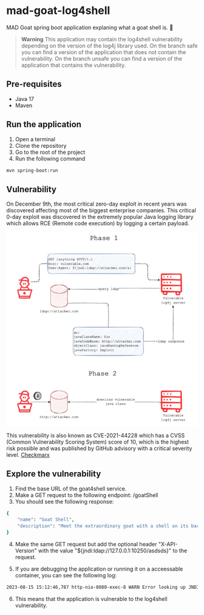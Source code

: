# mad-goat-log4shell

MAD Goat spring boot application explaning what a goat shell is. :goat:

> **Warning**
> This application may contain the log4shell vulnerability depending on the version of the log4j library used.
> On the branch safe you can find a version of the application that does not contain the vulnerability.
> On the branch unsafe you can find a version of the application that contains the vulnerability.

## Pre-requisites

- Java 17
- Maven

## Run the application

1. Open a terminal
2. Clone the repository
3. Go to the root of the project
4. Run the following command

```bash
mvn spring-boot:run
```

## Vulnerability

On December 9th, the most critical zero-day exploit in recent years was discovered affecting most of the biggest enterprise companies. This critical 0-day exploit was discovered in the extremely popular Java logging library which allows RCE (Remote code execution) by logging a certain payload.

![Log4j Vulnerability](/assets/log4shell.jpg)

This vulnerability is also known as CVE-2021-44228 which has a CVSS (Common Vulnerability Scoring System) score of 10, which is the highest risk possible and was published by GitHub advisory with a critical severity level. [Checkmarx](https://checkmarx.com/blog/apache-log4j-remote-code-execution-cve-2021-44228/)

## Explore the vulnerability

1. Find the base URL of the goat4shell service.
2. Make a GET request to the following endpoint: /goatShell
3. You should see the following response:

```bash
{
    "name": "Goat Shell",
    "description": "Meet the extraordinary goat with a shell on its back, a truly unique creature that challenges our understanding of the natural world. This remarkable animal defies convention with its unusual adaptation, offering a level of protection that its unshelled counterparts lack. Join us as we explore this fascinating species and uncover the secrets of its remarkable shell."
}
```

4. Make the same GET request but add the optional header "X-API-Version" with the value "${jndi:ldap://127.0.0.1:10250/asdsds}" to the request.

5. If you are debugging the application or running it on a acceessable container, you can see the following log:

```bash
2023-08-15 15:12:46,787 http-nio-8080-exec-8 WARN Error looking up JNDI resource [ldap://127.0.0.1:10250/asdsds]. javax.naming.CommunicationException: 127.0.0.1:10250 [Root exception is java.net.ConnectException: Connection refused]
```

6. This means that the application is vulnerable to the log4shell vulnerability.
